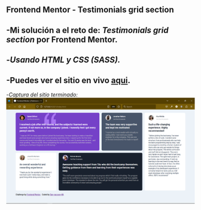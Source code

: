 **Frontend Mentor - Testimonials grid section**
---
-Mi solución a el reto de: **_Testimonials grid section_** por Frontend Mentor. 
---
-*Usando HTML y CSS (SASS).*
---
-Puedes ver el sitio en vivo [aqui](https://dan-raccoon-69.github.io/Challengue-Testimonials-grid-page/).
---
-*Captura del sitio terminado:*
![Captura del sitio terminado](design/Sitio%20Terminado.png)
